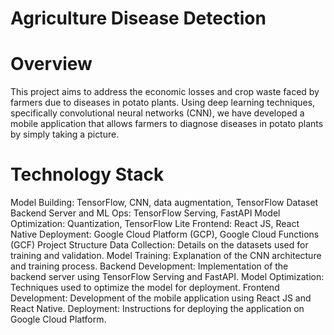 # Agriculture Disease Detection
# Overview
This project aims to address the economic losses and crop waste faced by farmers due to diseases in potato plants. Using deep learning techniques, specifically convolutional neural networks (CNN), we have developed a mobile application that allows farmers to diagnose diseases in potato plants by simply taking a picture.

# Technology Stack
Model Building: TensorFlow, CNN, data augmentation, TensorFlow Dataset
Backend Server and ML Ops: TensorFlow Serving, FastAPI
Model Optimization: Quantization, TensorFlow Lite
Frontend: React JS, React Native
Deployment: Google Cloud Platform (GCP), Google Cloud Functions (GCF)
Project Structure
Data Collection: Details on the datasets used for training and validation.
Model Training: Explanation of the CNN architecture and training process.
Backend Development: Implementation of the backend server using TensorFlow Serving and FastAPI.
Model Optimization: Techniques used to optimize the model for deployment.
Frontend Development: Development of the mobile application using React JS and React Native.
Deployment: Instructions for deploying the application on Google Cloud Platform.

